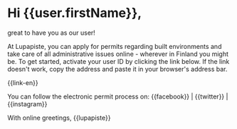 # Hi {{user.firstName}}, 

great to have you as our user!

At Lupapiste, you can apply for permits regarding built environments and take care of all administrative issues online - wherever in Finland you might be. To get started, activate your user ID by clicking the link below. If the link doesn't work, copy the address and paste it in your browser's address bar.

{{link-en}}

You can follow the electronic permit process on: {{facebook}} | {{twitter}} | {{instagram}}

With online greetings,
{{lupapiste}}